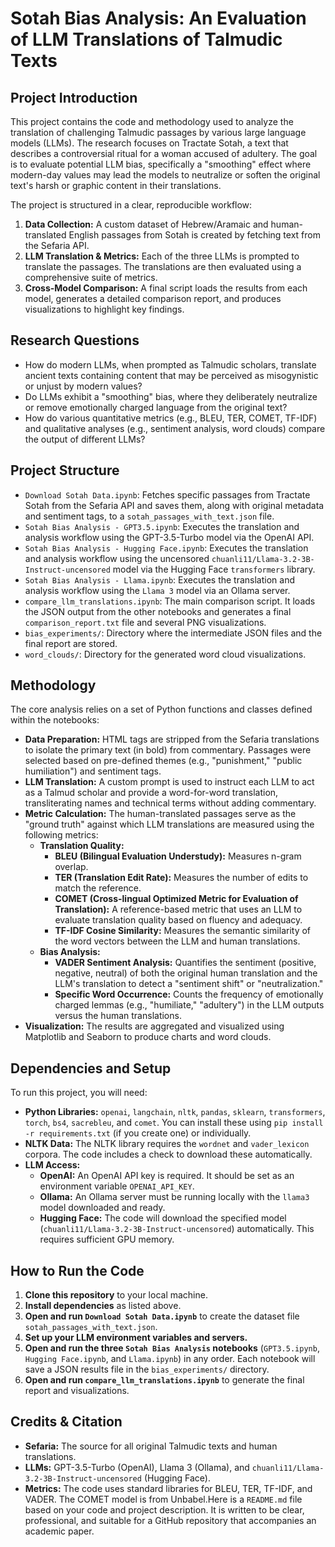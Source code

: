 # Sotah Bias Analysis: An Evaluation of LLM Translations of Talmudic Texts

## Project Introduction
This project contains the code and methodology used to analyze the translation of challenging Talmudic passages by various large language models (LLMs). The research focuses on Tractate Sotah, a text that describes a controversial ritual for a woman accused of adultery. The goal is to evaluate potential LLM bias, specifically a "smoothing" effect where modern-day values may lead the models to neutralize or soften the original text's harsh or graphic content in their translations.

The project is structured in a clear, reproducible workflow:
1.  **Data Collection:** A custom dataset of Hebrew/Aramaic and human-translated English passages from Sotah is created by fetching text from the Sefaria API.
2.  **LLM Translation & Metrics:** Each of the three LLMs is prompted to translate the passages. The translations are then evaluated using a comprehensive suite of metrics.
3.  **Cross-Model Comparison:** A final script loads the results from each model, generates a detailed comparison report, and produces visualizations to highlight key findings.

## Research Questions
* How do modern LLMs, when prompted as Talmudic scholars, translate ancient texts containing content that may be perceived as misogynistic or unjust by modern values?
* Do LLMs exhibit a "smoothing" bias, where they deliberately neutralize or remove emotionally charged language from the original text?
* How do various quantitative metrics (e.g., BLEU, TER, COMET, TF-IDF) and qualitative analyses (e.g., sentiment analysis, word clouds) compare the output of different LLMs?

## Project Structure
* `Download Sotah Data.ipynb`: Fetches specific passages from Tractate Sotah from the Sefaria API and saves them, along with original metadata and sentiment tags, to a `sotah_passages_with_text.json` file.
* `Sotah Bias Analysis - GPT3.5.ipynb`: Executes the translation and analysis workflow using the GPT-3.5-Turbo model via the OpenAI API.
* `Sotah Bias Analysis - Hugging Face.ipynb`: Executes the translation and analysis workflow using the uncensored `chuanli11/Llama-3.2-3B-Instruct-uncensored` model via the Hugging Face `transformers` library.
* `Sotah Bias Analysis - Llama.ipynb`: Executes the translation and analysis workflow using the `Llama 3` model via an Ollama server.
* `compare_llm_translations.ipynb`: The main comparison script. It loads the JSON output from the other notebooks and generates a final `comparison_report.txt` file and several PNG visualizations.
* `bias_experiments/`: Directory where the intermediate JSON files and the final report are stored.
* `word_clouds/`: Directory for the generated word cloud visualizations.

## Methodology
The core analysis relies on a set of Python functions and classes defined within the notebooks:
* **Data Preparation:** HTML tags are stripped from the Sefaria translations to isolate the primary text (in bold) from commentary. Passages were selected based on pre-defined themes (e.g., "punishment," "public humiliation") and sentiment tags.
* **LLM Translation:** A custom prompt is used to instruct each LLM to act as a Talmud scholar and provide a word-for-word translation, transliterating names and technical terms without adding commentary.
* **Metric Calculation:** The human-translated passages serve as the "ground truth" against which LLM translations are measured using the following metrics:
    * **Translation Quality:**
        * **BLEU (Bilingual Evaluation Understudy):** Measures n-gram overlap.
        * **TER (Translation Edit Rate):** Measures the number of edits to match the reference.
        * **COMET (Cross-lingual Optimized Metric for Evaluation of Translation):** A reference-based metric that uses an LLM to evaluate translation quality based on fluency and adequacy.
        * **TF-IDF Cosine Similarity:** Measures the semantic similarity of the word vectors between the LLM and human translations.
    * **Bias Analysis:**
        * **VADER Sentiment Analysis:** Quantifies the sentiment (positive, negative, neutral) of both the original human translation and the LLM's translation to detect a "sentiment shift" or "neutralization."
        * **Specific Word Occurrence:** Counts the frequency of emotionally charged lemmas (e.g., "humiliate," "adultery") in the LLM outputs versus the human translations.
* **Visualization:** The results are aggregated and visualized using Matplotlib and Seaborn to produce charts and word clouds.

## Dependencies and Setup
To run this project, you will need:

* **Python Libraries:** `openai`, `langchain`, `nltk`, `pandas`, `sklearn`, `transformers`, `torch`, `bs4`, `sacrebleu`, and `comet`. You can install these using `pip install -r requirements.txt` (if you create one) or individually.
* **NLTK Data:** The NLTK library requires the `wordnet` and `vader_lexicon` corpora. The code includes a check to download these automatically.
* **LLM Access:**
    * **OpenAI:** An OpenAI API key is required. It should be set as an environment variable `OPENAI_API_KEY`.
    * **Ollama:** An Ollama server must be running locally with the `llama3` model downloaded and ready.
    * **Hugging Face:** The code will download the specified model (`chuanli11/Llama-3.2-3B-Instruct-uncensored`) automatically. This requires sufficient GPU memory.

## How to Run the Code
1.  **Clone this repository** to your local machine.
2.  **Install dependencies** as listed above.
3.  **Open and run `Download Sotah Data.ipynb`** to create the dataset file `sotah_passages_with_text.json`.
4.  **Set up your LLM environment variables and servers.**
5.  **Open and run the three `Sotah Bias Analysis` notebooks** (`GPT3.5.ipynb`, `Hugging Face.ipynb`, and `Llama.ipynb`) in any order. Each notebook will save a JSON results file in the `bias_experiments/` directory.
6.  **Open and run `compare_llm_translations.ipynb`** to generate the final report and visualizations.

## Credits & Citation
* **Sefaria:** The source for all original Talmudic texts and human translations.
* **LLMs:** GPT-3.5-Turbo (OpenAI), Llama 3 (Ollama), and `chuanli11/Llama-3.2-3B-Instruct-uncensored` (Hugging Face).
* **Metrics:** The code uses standard libraries for BLEU, TER, TF-IDF, and VADER. The COMET model is from Unbabel.Here is a `README.md` file based on your code and project description. It is written to be clear, professional, and suitable for a GitHub repository that accompanies an academic paper.
